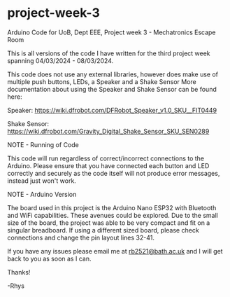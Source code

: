 # project-week-3
Arduino Code for UoB, Dept EEE, Project week 3 - Mechatronics Escape Room

This is all versions of the code I have written for the third project week spanning 04/03/2024 - 08/03/2024.

This code does not use any external libraries, however does make use of multiple push buttons, LEDs, a Speaker and a Shake Sensor
More documentation about using the Speaker and Shake Sensor can be found here:

Speaker: https://wiki.dfrobot.com/DFRobot_Speaker_v1.0_SKU__FIT0449

Shake Sensor: https://wiki.dfrobot.com/Gravity_Digital_Shake_Sensor_SKU_SEN0289


NOTE - Running of Code

This code will run regardless of correct/incorrect connections to the Arduino. Please ensure that you have connected each button and LED correctly and securely as the code itself will not produce error messages, instead just won't work.

NOTE - Arduino Version

The board used in this project is the Arduino Nano ESP32 with Bluetooth and WiFi capabilities. These avenues could be explored. Due to the small size of the board, the project was able to be very compact and fit on a singular breadboard. If using a different sized board, please check connections and change the pin layout lines 32-41.


If you have any issues please email me at rb2521@bath.ac.uk and I will get back to you as soon as I can.

Thanks!

-Rhys
